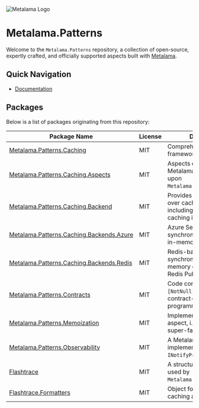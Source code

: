 ![Metalama Logo](https://raw.githubusercontent.com/postsharp/Metalama/master/images/metalama-by-postsharp.svg)

# Metalama.Patterns

Welcome to the `Metalama.Patterns` repository, a collection of open-source, expertly crafted, and officially supported aspects built with [Metalama](https://github.com/postsharp/Metalama).

## Quick Navigation

- [Documentation](https://doc.metalama.net/conceptual/patterns)

## Packages

Below is a list of packages originating from this repository:

| Package Name                                                                                          | License | Description                                                                                           |
|-------------------------------------------------------------------------------------------------------|---------|-------------------------------------------------------------------------------------------------------|
| [Metalama.Patterns.Caching](https://www.nuget.org/packages/Metalama.Patterns.Caching)                 | MIT     | Comprehensive caching framework for Metalama.                                                         |
| [Metalama.Patterns.Caching.Aspects](https://www.nuget.org/packages/Metalama.Patterns.Caching.Aspects) | MIT     | Aspects designed for Metalama caching, building upon `Metalama.Patterns.Caching`.                     |
| [Metalama.Patterns.Caching.Backend](https://www.nuget.org/packages/Metalama.Patterns.Caching.Backend) | MIT     | Provides an abstraction over caching backends, including an in-memory caching implementation.         |
| [Metalama.Patterns.Caching.Backends.Azure](https://www.nuget.org/packages/Metalama.Patterns.Caching.Backends.Azure) | MIT | Azure Service Bus-based synchronization for local in-memory caches.                                   |
| [Metalama.Patterns.Caching.Backends.Redis](https://www.nuget.org/packages/Metalama.Patterns.Caching.Backends.Redis) | MIT | Redis-based caching and synchronization of local in-memory caches using Redis Pub/Sub.                |
| [Metalama.Patterns.Contracts](https://www.nuget.org/packages/Metalama.Patterns.Contracts)             | MIT     | Code contract aspects like `[NotNull]`, `[Url]` for contract-based programming.                             |
| [Metalama.Patterns.Memoization](https://www.nuget.org/packages/Metalama.Patterns.Memoization)         | MIT     | Implements a memoization aspect, i.e. simple and super-fast caching. |
| [Metalama.Patterns.Observability](https://www.nuget.org/packages/Metalama.Patterns.Observability)     | MIT     | A Metalama aspect implementing `INotifyPropertyChanged`.         |
| [Flashtrace](https://www.nuget.org/packages/Flashtrace)                                               | MIT     | A structured tracing library used by `Metalama.Patterns.Caching`.                                    |
| [Flashtrace.Formatters](https://www.nuget.org/packages/Flashtrace.Formatters)                         | MIT     | Object formatters used in caching and logging.                                          |
